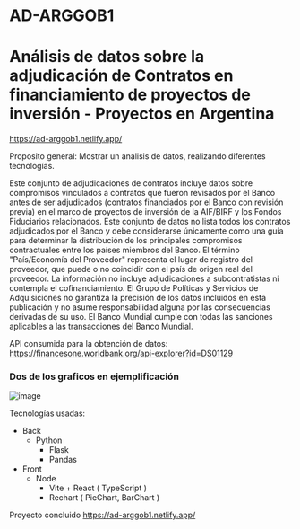 # AD-ARGGOB1
<h1>Análisis de datos sobre la adjudicación de Contratos en financiamiento de proyectos de inversión - Proyectos en Argentina</h1>

https://ad-arggob1.netlify.app/

Proposito general: Mostrar un analisis de datos, realizando diferentes tecnologías.

Este conjunto de adjudicaciones de contratos incluye datos sobre compromisos vinculados a contratos que fueron revisados por el Banco antes de ser adjudicados (contratos financiados por el Banco con revisión previa) en el marco de proyectos de inversión de la AIF/BIRF y los Fondos Fiduciarios relacionados. Este conjunto de datos no lista todos los contratos adjudicados por el Banco y debe considerarse únicamente como una guía para determinar la distribución de los principales compromisos contractuales entre los países miembros del Banco. El término "País/Economía del Proveedor" representa el lugar de registro del proveedor, que puede o no coincidir con el país de origen real del proveedor. La información no incluye adjudicaciones a subcontratistas ni contempla el cofinanciamiento. El Grupo de Políticas y Servicios de Adquisiciones no garantiza la precisión de los datos incluidos en esta publicación y no asume responsabilidad alguna por las consecuencias derivadas de su uso. El Banco Mundial cumple con todas las sanciones aplicables a las transacciones del Banco Mundial.

API consumida para la obtención de datos: https://financesone.worldbank.org/api-explorer?id=DS01129

<h3>Dos de los graficos en ejemplificación</h3>
   
![image](https://github.com/user-attachments/assets/e3912494-7f40-45b1-9c22-10b8f9e6745f)

Tecnologías usadas:

* Back
  - Python
    + Flask
    + Pandas
* Front
  - Node
    + Vite + React ( TypeScript )
    + Rechart ( PieChart, BarChart )

Proyecto concluido
https://ad-arggob1.netlify.app/
